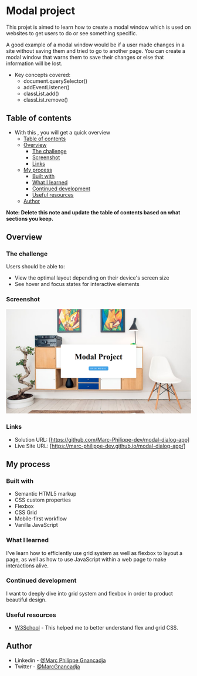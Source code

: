 # Modal project
This projet is aimed to learn how to create a modal window which is used on websites to get users to do or see something specific.

A good example of a modal window would be if a user made changes in a site without saving them and tried to go to another page. You can create a modal window that warns them to save their changes or else that information will be lost.

- Key concepts covered:
	- document.querySelector()
	- addEventListener()
	- classList.add()
	- classList.remove()
  

## Table of contents

- With this , you will get a quick overview 
	- [Table of contents](#table-of-contents)
	- [Overview](#overview)
		- [The challenge](#the-challenge)
		- [Screenshot](#screenshot)
		- [Links](#links)
	- [My process](#my-process)
		- [Built with](#built-with)
		- [What I learned](#what-i-learned)
		- [Continued development](#continued-development)
		- [Useful resources](#useful-resources)
	- [Author](#author)
 

**Note: Delete this note and update the table of contents based on what sections you keep.**

## Overview

### The challenge

Users should be able to:

- View the optimal layout depending on their device's screen size
- See hover and focus states for interactive elements

### Screenshot

![](./images/../modal.png)

 
### Links

- Solution URL: [https://github.com/Marc-Philippe-dev/modal-dialog-app] 
- Live Site URL: [https://marc-philippe-dev.github.io/modal-dialog-app/] 

## My process

### Built with

- Semantic HTML5 markup
- CSS custom properties
- Flexbox
- CSS Grid
- Mobile-first workflow
- Vanilla JavaScript
 
 
### What I learned

I've learn how to efficiently  use grid system as well as flexbox to layout a page, as well as how to use JavaScript within a web page to make interactions alive.


### Continued development

I want to deeply dive into grid system and flexbox in order to product beautiful design.

 
### Useful resources

- [W3School](https://www.w3schools.com/css/css_grid.asp) - This helped me to better understand flex and grid CSS.
 
 
## Author
- Linkedin - [@Marc Philippe Gnancadja](https://www.linkedin.com/in/marc-philippe-gnancadja/)
- Twitter - [@MarcGnancadja](https://www.twitter.com/MarcGnancadja)

 